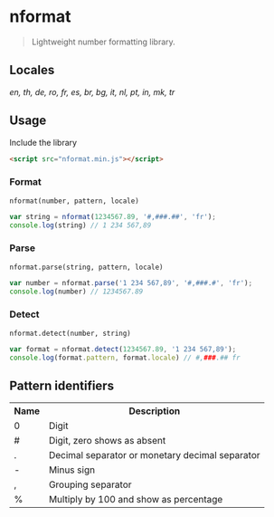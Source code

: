 # nformat

> Lightweight number formatting library.

## Locales

*en, th, de, ro, fr, es, br, bg, it, nl, pt, in, mk, tr*

## Usage

Include the library

```html
<script src="nformat.min.js"></script>
```

### Format

`nformat(number, pattern, locale)`


```js
var string = nformat(1234567.89, '#,###.##', 'fr');
console.log(string) // 1 234 567,89
```


### Parse

`nformat.parse(string, pattern, locale)`


```js
var number = nformat.parse('1 234 567,89', '#,###.#', 'fr');
console.log(number) // 1234567.89
```


### Detect

`nformat.detect(number, string)`

```js
var format = nformat.detect(1234567.89, '1 234 567,89');
console.log(format.pattern, format.locale) // #,###.## fr
```


## Pattern identifiers

<table>
  <tr>
    <th>Name</th>
    <th>Description</th>
  </tr>
  <tr>
    <td>0</td>
    <td>Digit</td>
  </tr>
  <tr>
    <td>#</td>
    <td>Digit, zero shows as absent</td>
  </tr>
  <tr>
    <td>.</td>
    <td>Decimal separator or monetary decimal separator</td>
  </tr>
  <tr>
    <td>-</td>
    <td>Minus sign</td>
  </tr>
  <tr>
    <td>,</td>
    <td>Grouping separator</td>
  </tr>
  <tr>
    <td>%</td>
    <td>Multiply by 100 and show as percentage </td>
  </tr>
</table>
